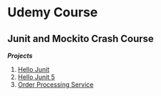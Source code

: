 # Udemy Course

## Junit and Mockito Crash Course

**_Projects_**

1. [Hello Junit](https://github.com/brunomilitzer/junit-mockito/tree/master/HelloJunit)
2. [Hello Junit 5](https://github.com/brunomilitzer/junit-mockito/tree/master/HelloJunit5)
3. [Order Processing Service](https://github.com/brunomilitzer/junit-mockito/tree/master/OrderProcessingService)